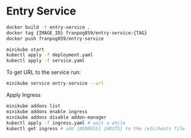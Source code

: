 # Entry Service

```sh
docker build -t entry-service .
docker tag {IMAGE_ID} franpog859/entry-service:{TAG}
docker push franpog859/entry-service
```

```sh
minikube start
kubectl apply -f deployment.yaml
kubectl apply -f service.yaml
```

To get URL to the service run:

```sh
minikube service entry-service --url
```

Apply Ingress

```sh
minikube addons list
minikube addons enable ingress
minikube addons disable addon-manager
kubectl apply -f ingress.yaml # wait a while
kubectl get ingress # add {ADDRESS} {HOSTS} to the /etc/hosts file
```